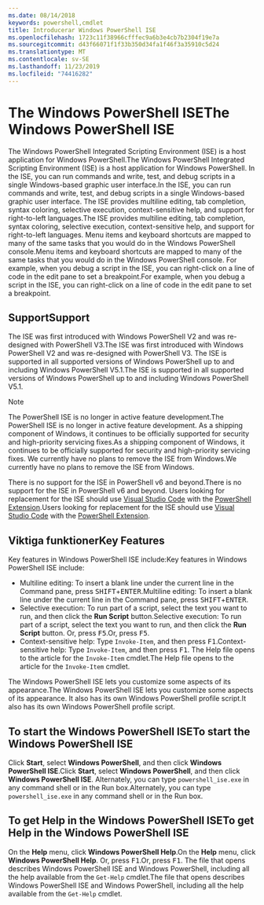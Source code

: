 ```yaml
---
ms.date: 08/14/2018
keywords: powershell,cmdlet
title: Introducerar Windows PowerShell ISE
ms.openlocfilehash: 1723c11f38966cfffec9a6b3e4cb7b2304f19e7a
ms.sourcegitcommit: d43f66071f1f33b350d34fa1f46f3a35910c5d24
ms.translationtype: MT
ms.contentlocale: sv-SE
ms.lasthandoff: 11/23/2019
ms.locfileid: "74416282"
---
```

# <a name="the-windows-powershell-ise"></a><span data-ttu-id="4f50c-103">The Windows PowerShell ISE</span><span class="sxs-lookup"><span data-stu-id="4f50c-103">The Windows PowerShell ISE</span></span>

<span data-ttu-id="4f50c-104">The Windows PowerShell Integrated Scripting Environment (ISE) is a host application for Windows PowerShell.</span><span class="sxs-lookup"><span data-stu-id="4f50c-104">The Windows PowerShell Integrated Scripting Environment (ISE) is a host application for Windows PowerShell.</span></span> <span data-ttu-id="4f50c-105">In the ISE, you can run commands and write, test, and debug scripts in a single Windows-based graphic user interface.</span><span class="sxs-lookup"><span data-stu-id="4f50c-105">In the ISE, you can run commands and write, test, and debug scripts in a single Windows-based graphic user interface.</span></span> <span data-ttu-id="4f50c-106">The ISE provides multiline editing, tab completion, syntax coloring, selective execution, context-sensitive help, and support for right-to-left languages.</span><span class="sxs-lookup"><span data-stu-id="4f50c-106">The ISE provides multiline editing, tab completion, syntax coloring, selective execution, context-sensitive help, and support for right-to-left languages.</span></span> <span data-ttu-id="4f50c-107">Menu items and keyboard shortcuts are mapped to many of the same tasks that you would do in the Windows PowerShell console.</span><span class="sxs-lookup"><span data-stu-id="4f50c-107">Menu items and keyboard shortcuts are mapped to many of the same tasks that you would do in the Windows PowerShell console.</span></span> <span data-ttu-id="4f50c-108">For example, when you debug a script in the ISE, you can right-click on a line of code in the edit pane to set a breakpoint.</span><span class="sxs-lookup"><span data-stu-id="4f50c-108">For example, when you debug a script in the ISE, you can right-click on a line of code in the edit pane to set a breakpoint.</span></span>

## <a name="support"></a><span data-ttu-id="4f50c-109">Support</span><span class="sxs-lookup"><span data-stu-id="4f50c-109">Support</span></span>

<span data-ttu-id="4f50c-110">The ISE was first introduced with Windows PowerShell V2 and was re-designed with PowerShell V3.</span><span class="sxs-lookup"><span data-stu-id="4f50c-110">The ISE was first introduced with Windows PowerShell V2 and was re-designed with PowerShell V3.</span></span> <span data-ttu-id="4f50c-111">The ISE is supported in all supported versions of Windows PowerShell up to and including Windows PowerShell V5.1.</span><span class="sxs-lookup"><span data-stu-id="4f50c-111">The ISE is supported in all supported versions of Windows PowerShell up to and including Windows PowerShell V5.1.</span></span>

> [!NOTE]
> <span data-ttu-id="4f50c-112">The PowerShell ISE is no longer in active feature development.</span><span class="sxs-lookup"><span data-stu-id="4f50c-112">The PowerShell ISE is no longer in active feature development.</span></span> <span data-ttu-id="4f50c-113">As a shipping component of Windows, it continues to be officially supported for security and high-priority servicing fixes.</span><span class="sxs-lookup"><span data-stu-id="4f50c-113">As a shipping component of Windows, it continues to be officially supported for security and high-priority servicing fixes.</span></span>
> <span data-ttu-id="4f50c-114">We currently have no plans to remove the ISE from Windows.</span><span class="sxs-lookup"><span data-stu-id="4f50c-114">We currently have no plans to remove the ISE from Windows.</span></span>
>
> <span data-ttu-id="4f50c-115">There is no support for the ISE in PowerShell v6 and beyond.</span><span class="sxs-lookup"><span data-stu-id="4f50c-115">There is no support for the ISE in PowerShell v6 and beyond.</span></span> <span data-ttu-id="4f50c-116">Users looking for replacement for the ISE should use [Visual Studio Code](https://code.visualstudio.com/) with the [PowerShell Extension](https://marketplace.visualstudio.com/items?itemName=ms-vscode.PowerShell).</span><span class="sxs-lookup"><span data-stu-id="4f50c-116">Users looking for replacement for the ISE should use [Visual Studio Code](https://code.visualstudio.com/) with the [PowerShell Extension](https://marketplace.visualstudio.com/items?itemName=ms-vscode.PowerShell).</span></span>

## <a name="key-features"></a><span data-ttu-id="4f50c-117">Viktiga funktioner</span><span class="sxs-lookup"><span data-stu-id="4f50c-117">Key Features</span></span>

<span data-ttu-id="4f50c-118">Key features in Windows PowerShell ISE include:</span><span class="sxs-lookup"><span data-stu-id="4f50c-118">Key features in Windows PowerShell ISE include:</span></span>

- <span data-ttu-id="4f50c-119">Multiline editing: To insert a blank line under the current line in the Command pane, press <kbd>SHIFT</kbd>+<kbd>ENTER</kbd>.</span><span class="sxs-lookup"><span data-stu-id="4f50c-119">Multiline editing: To insert a blank line under the current line in the Command pane, press <kbd>SHIFT</kbd>+<kbd>ENTER</kbd>.</span></span>
- <span data-ttu-id="4f50c-120">Selective execution: To run part of a script, select the text you want to run, and then click the **Run Script** button.</span><span class="sxs-lookup"><span data-stu-id="4f50c-120">Selective execution: To run part of a script, select the text you want to run, and then click the **Run Script** button.</span></span> <span data-ttu-id="4f50c-121">Or, press <kbd>F5</kbd>.</span><span class="sxs-lookup"><span data-stu-id="4f50c-121">Or, press <kbd>F5</kbd>.</span></span>
- <span data-ttu-id="4f50c-122">Context-sensitive help: Type `Invoke-Item`, and then press <kbd>F1</kbd>.</span><span class="sxs-lookup"><span data-stu-id="4f50c-122">Context-sensitive help: Type `Invoke-Item`, and then press <kbd>F1</kbd>.</span></span> <span data-ttu-id="4f50c-123">The Help file opens to the article for the `Invoke-Item` cmdlet.</span><span class="sxs-lookup"><span data-stu-id="4f50c-123">The Help file opens to the article for the `Invoke-Item` cmdlet.</span></span>

<span data-ttu-id="4f50c-124">The Windows PowerShell ISE lets you customize some aspects of its appearance.</span><span class="sxs-lookup"><span data-stu-id="4f50c-124">The Windows PowerShell ISE lets you customize some aspects of its appearance.</span></span> <span data-ttu-id="4f50c-125">It also has its own Windows PowerShell profile script.</span><span class="sxs-lookup"><span data-stu-id="4f50c-125">It also has its own Windows PowerShell profile script.</span></span>

## <a name="to-start-the-windows-powershell-ise"></a><span data-ttu-id="4f50c-126">To start the Windows PowerShell ISE</span><span class="sxs-lookup"><span data-stu-id="4f50c-126">To start the Windows PowerShell ISE</span></span>

<span data-ttu-id="4f50c-127">Click **Start**, select **Windows PowerShell**, and then click **Windows PowerShell ISE**.</span><span class="sxs-lookup"><span data-stu-id="4f50c-127">Click **Start**, select **Windows PowerShell**, and then click **Windows PowerShell ISE**.</span></span>
<span data-ttu-id="4f50c-128">Alternately, you can type `powershell_ise.exe` in any command shell or in the Run box.</span><span class="sxs-lookup"><span data-stu-id="4f50c-128">Alternately, you can type `powershell_ise.exe` in any command shell or in the Run box.</span></span>

## <a name="to-get-help-in-the-windows-powershell-ise"></a><span data-ttu-id="4f50c-129">To get Help in the Windows PowerShell ISE</span><span class="sxs-lookup"><span data-stu-id="4f50c-129">To get Help in the Windows PowerShell ISE</span></span>

<span data-ttu-id="4f50c-130">On the **Help** menu, click **Windows PowerShell Help**.</span><span class="sxs-lookup"><span data-stu-id="4f50c-130">On the **Help** menu, click **Windows PowerShell Help**.</span></span> <span data-ttu-id="4f50c-131">Or, press <kbd>F1</kbd>.</span><span class="sxs-lookup"><span data-stu-id="4f50c-131">Or, press <kbd>F1</kbd>.</span></span> <span data-ttu-id="4f50c-132">The file that opens describes Windows PowerShell ISE and Windows PowerShell, including all the help available from the `Get-Help` cmdlet.</span><span class="sxs-lookup"><span data-stu-id="4f50c-132">The file that opens describes Windows PowerShell ISE and Windows PowerShell, including all the help available from the `Get-Help` cmdlet.</span></span>
